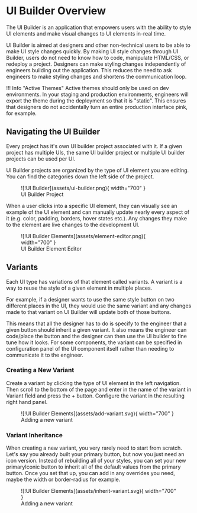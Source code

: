 # UI Builder Overview

The UI Builder is an application that empowers users with the ability to style UI elements and make visual changes to UI elements in-real time. 

UI Builder is aimed at designers and other non-technical users to be able to make UI style changes quickly. By making UI style changes through UI Builder, users do not need to know how to code, manipulate HTML/CSS, or redeploy a project. Designers can make styling changes independently of engineers building out the application. This reduces the need to ask engineers to make styling changes and shortens the communication loop.

!!! Info "Active Themes"
    Active themes should only be used on dev environments. In your staging and production environments, engineers will export the theme during the deployment so that it is "static". This ensures that designers do not accidentally turn an entire production interface pink, for example.
    
## Navigating the UI Builder

Every project has it's own UI builder project associated with it. If a given project has multiple UIs, the same UI builder project or multiple UI builder projects can be used per UI. 

UI Builder projects are organized by the type of UI element you are editing. You can find the categories down the left side of the project. 

<figure markdown>
![!UI Builder](assets/ui-builder.png){ width="700" }
  <figcaption>UI Builder Project</figcaption>
</figure>

When a user clicks into a specific UI element, they can visually see an example of the UI element and can manually update nearly every aspect of it (e.g. color, padding, borders, hover states etc.). Any changes they make to the element are live changes to the development UI.

<figure markdown>
![!UI Builder Elements](assets/element-editor.png){ width="700" }
  <figcaption>UI Builder Element Editor</figcaption>
</figure>

## Variants

Each UI type has variations of that element called variants. A variant is a way to reuse the style of a given element in multiple places. 

For example, if a designer wants to use the same style button on two different places in the UI, they would use the same variant and any changes made to that variant on UI Builder will update both of those buttons. 

This means that all the designer has to do is specify to the engineer that a given button should inherit a given variant. It also means the engineer can code/place the button and the designer can then use the UI builder to fine tune how it looks. For some components, the variant can be specified in configuration panel of the UI component itself rather than needing to communicate it to the engineer.

### Creating a New Variant

Create a variant by clicking the type of UI element in the left navigation. Then scroll to the bottom of the page and enter in the name of the variant in Variant field and press the + button. Configure the variant in the resulting right hand panel.

<figure markdown>
![!UI Builder Elements](assets/add-variant.svg){ width="700" }
  <figcaption>Adding a new variant</figcaption>
</figure>

### Variant Inheritance

When creating a new variant, you very rarely need to start from scratch. Let's say you already built your primary button, but now you just need an icon version. Instead of rebuilding all of your styles, you can set your new primaryIconic button to inherit all of the default values from the primary button. Once you set that up, you can add in any overrides you need, maybe the width or border-radius for example. 

<figure markdown>
![!UI Builder Elements](assets/inherit-variant.svg){ width="700" }
  <figcaption>Adding a new variant</figcaption>
</figure>

